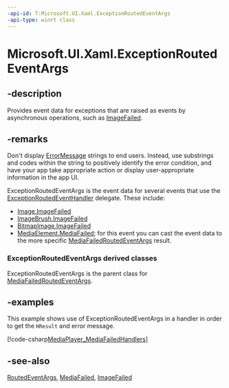 ```yaml
---
-api-id: T:Microsoft.UI.Xaml.ExceptionRoutedEventArgs
-api-type: winrt class
---
```


<!-- Class syntax.
public class ExceptionRoutedEventArgs : Microsoft.UI.Xaml.RoutedEventArgs, Microsoft.UI.Xaml.IExceptionRoutedEventArgs
-->

# Microsoft.UI.Xaml.ExceptionRoutedEventArgs

## -description

Provides event data for exceptions that are raised as events by asynchronous operations, such as [ImageFailed](../microsoft.ui.xaml.controls/image_imagefailed.md).

## -remarks

Don't display [ErrorMessage](exceptionroutedeventargs_errormessage.md) strings to end users. Instead, use substrings and codes within the string to positively identify the error condition, and have your app take appropriate action or display user-appropriate information in the app UI.

ExceptionRoutedEventArgs is the event data for several events that use the [ExceptionRoutedEventHandler](exceptionroutedeventhandler.md) delegate. These include:

+ [Image.ImageFailed](../microsoft.ui.xaml.controls/image_imagefailed.md)
+ [ImageBrush.ImageFailed](../microsoft.ui.xaml.media/imagebrush_imagefailed.md)
+ [BitmapImage.ImageFailed](../microsoft.ui.xaml.media.imaging/bitmapimage_imagefailed.md)
+ [MediaElement.MediaFailed](../microsoft.ui.xaml.controls/mediaelement_mediafailed.md); for this event you can cast the event data to the more specific [MediaFailedRoutedEventArgs](mediafailedroutedeventargs.md) result.

### **ExceptionRoutedEventArgs** derived classes

ExceptionRoutedEventArgs is the parent class for [MediaFailedRoutedEventArgs](mediafailedroutedeventargs.md).

## -examples

This example shows use of ExceptionRoutedEventArgs in a handler in order to get the `HResult` and error message.

[!code-csharp[MediaPlayer_MediaFailedHandlers](../microsoft.ui.xaml/code/MediaPlayerQuickStart/csharp/MainPage.xaml.cs#SnippetMediaPlayer_MediaFailedHandlers)]

## -see-also

[RoutedEventArgs](routedeventargs.md), [MediaFailed](../microsoft.ui.xaml.controls/mediaelement_mediafailed.md), [ImageFailed](../microsoft.ui.xaml.controls/image_imagefailed.md)
